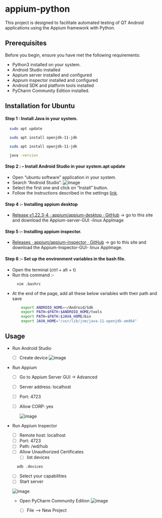 # appium-python
This project is designed to facilitate automated testing of QT Android applications using the Appium framework with Python.

## Prerequisites
Before you begin, ensure you have met the following requirements:

* Python3 installed on your system.
* Android Studio installed
* Appium server installed and configured 
* Appium inspector installed and configured
* Android SDK and platform tools installed
* PyCharm Community Edition installed.

## Installation for Ubuntu
#### Step 1 : Install Java in your system.

```sh
  sudo apt update
  ```
```sh
  sudo apt install openjdk-11-jdk
  ```
```sh
  sudo apt install openjdk-11-jdk
  ```
```sh
  java -version
  ```
#### Step 2 : – Install Android Studio in your system.apt update
  * Open “ubuntu software” application in your system.
  * Search “Android Studio”.
  ![image](https://github.com/tukhik-gh/appium-python/assets/135021391/511074b8-abbc-4b43-858a-7c5fae946a42)
  * Select the first one and click on “Install” button.
  * Follow the instructions described in the settings <a href="https://aurigait.com/blog/how-to-setup-appium-in-ubuntu/">link</a>.

#### Step 4 :- Installing appium desktop 
 * <a href="https://github.com/appium/appium-desktop/releases/tag/v1.22.3-4">Release v1.22.3-4 · appium/appium-desktop · GitHub</a> -> go to this site and download the Appium-server-GUI -linux AppImage
   
#### Step 5 :- Installing appium inspector.
 * <a href="https://github.com/appium/appium-inspector/releases">Releases · appium/appium-inspector · GitHub</a> -> go to this site and download the Appium-Inspector-GUI- linux AppImage.

#### Step 6 :- Set up the environment variables in the bash file.
  * Open the terminal (ctrl + alt + t)
  * Run this command :-
    ```sh
      vim .bashrc
      ```
  * At the end of the page, add all these below variables with their path and save
    ```sh
        export ANDROID_HOME=~/Android/Sdk
        export PATH=$PATH:$ANDROID_HOME/tools
        export PATH=$PATH:$JAVA_HOME/bin
        export JAVA_HOME="/usr/lib/jvm/java-11-openjdk-amd64"
      ```


## Usage
* Run Android Studio
    - [ ]  Create device
          ![image](https://github.com/tukhik-gh/appium-python/assets/135021391/ca159520-495b-49d5-881f-bd9b069fe8eb)
* Run Appium
    - [ ] Go to Appium Server GUI -> Advanced
    - [ ] Server address: localhost
    - [ ] Port: 4723
    - [ ] Allow CORP: yes
          
       ![image](https://github.com/tukhik-gh/appium-python/assets/135021391/4778b9b0-ae09-4785-a0fb-219ce6c82285)

* Run Appium Inspector
    - [ ] Remote host: localhost
    - [ ] Port: 4723
    - [ ] Path: /wd/hub
    - [ ] Allow Unauthorized Certificates
        - [ ]  list devices
  ```sh
    adb .devices
    ```
    - [ ] Select your capabilities
    - [ ] Start server
          
  ![image](https://github.com/tukhik-gh/appium-python/assets/135021391/c093fb3f-72df-4321-aeed-ebc1b5478d3d)

  * Open PyCharm Community Edition
    ![image](https://github.com/tukhik-gh/appium-python/assets/135021391/d440ce49-d4cf-4678-8aca-769b55e17d96)

      - [ ] File --> New Project
  





